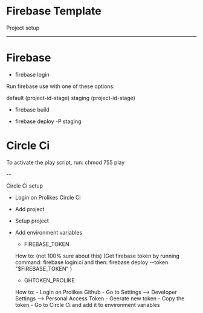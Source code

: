# Firebase Template

Project setup

-----

# Firebase

- firebase login

Run firebase use <alias> with one of these options:

default (project-id-stage)
staging (project-id-stage)

- firebase build

- firebase deploy -P staging


# Circle Ci

To activate the play script, run: chmod 755 play

--

Circle Ci setup

- Login on Prolikes Circle Ci
- Add project
- Setup project
- Add environment variables
    - FIREBASE_TOKEN 
    
    How to: (not 100% sure about this)
    (Get firebase token by running command: firebase login:ci 
    and then: firebase deploy --token "$FIREBASE_TOKEN" )
    
    - GHTOKEN_PROLIKE

    How to:
        - Login on Prolikes Github
        - Go to Settings --> Developer Settings --> Personal Access Token
        - Geerate new token
        - Copy the token
        - Go to Circle Ci and add it to environment variables